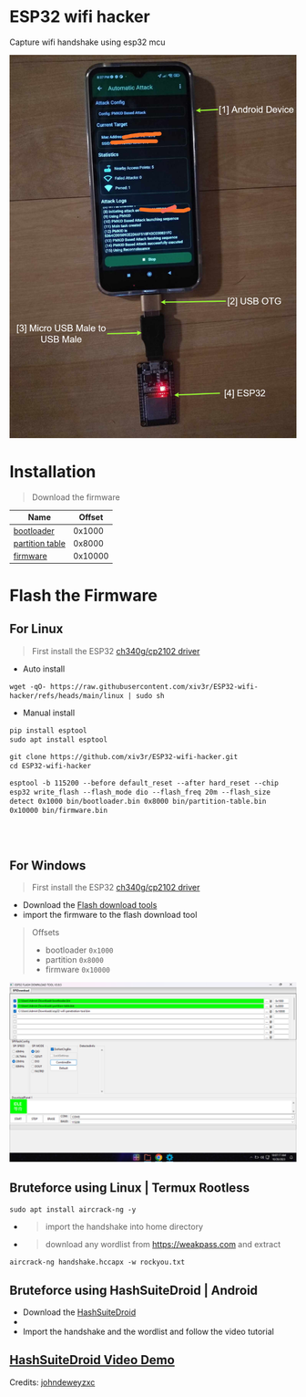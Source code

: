 # ESP32 wifi hacker

Capture wifi handshake using esp32 mcu

<img src="https://github.com/xiv3r/ESP32-wifi-hacker/blob/main/esp32_1.png">


# Installation
> Download the firmware

| Name            | Offset |
|-----------------|--------|
| [bootloader](https://raw.githubusercontent.com/xiv3r/ESP32-wifi-hacker/refs/heads/main/bin/bootloader.bin)      | 0x1000 |
| [partition table](https://raw.githubusercontent.com/xiv3r/ESP32-wifi-hacker/refs/heads/main/bin/partition-table.bin) | 0x8000 |
| [firmware](https://raw.githubusercontent.com/xiv3r/ESP32-wifi-hacker/refs/heads/main/bin/firmware.bin)        | 0x10000|

# Flash the Firmware

## For Linux
> First install the ESP32 [ch340g/cp2102 driver](https://github.com/xiv3r/ESP32-wifi-hacker/tree/main/drivers)
  - Auto install
```
wget -qO- https://raw.githubusercontent.com/xiv3r/ESP32-wifi-hacker/refs/heads/main/linux | sudo sh
```
  - Manual install
```
pip install esptool
sudo apt install esptool
```
```
git clone https://github.com/xiv3r/ESP32-wifi-hacker.git
cd ESP32-wifi-hacker
```
```
esptool -b 115200 --before default_reset --after hard_reset --chip esp32 write_flash --flash_mode dio --flash_freq 20m --flash_size detect 0x1000 bin/bootloader.bin 0x8000 bin/partition-table.bin 0x10000 bin/firmware.bin
```

<br><br>

## For Windows
> First install the ESP32 [ch340g/cp2102 driver](https://github.com/xiv3r/ESP32-wifi-hacker/tree/main/drivers)
- Download the [Flash download tools](https://github.com/xiv3r/ESP32-wifi-hacker/releases/download/Flasher/flash_download_tool.zip)
- import the firmware to the flash download tool
> Offsets
> - bootloader `0x1000`
> - partition  `0x8000`
> - firmware   `0x10000`

<img src="https://github.com/xiv3r/ESP32-wifi-hacker/blob/main/esp32_win.png">

## Bruteforce using Linux | Termux Rootless
```
sudo apt install aircrack-ng -y
```
- > import the handshake into home directory
- > download any wordlist from https://weakpass.com and extract
```
aircrack-ng handshake.hccapx -w rockyou.txt
```

## Bruteforce using HashSuiteDroid | Android

- Download the [HashSuiteDroid](https://github.com/xiv3r/ESP32-wifi-hacker/releases/download/Flasher/HashSuiteDroid_1_6.apk)
- 
- Import the handshake and the wordlist and follow the video tutorial

## [HashSuiteDroid Video Demo](https://github.com/xiv3r/ESP32-wifi-hacker/blob/main/HashSuiteDroid.mp4)



Credits: [johndeweyzxc](https://github.com/johndeweyzxc)

